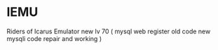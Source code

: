 # IEMU
Riders of Icarus Emulator new lv 70
( mysql web register old code new mysqli code repair and working )
